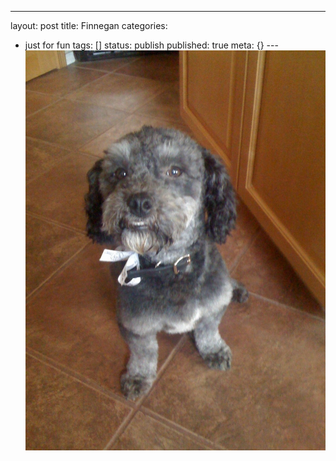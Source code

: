 ---
layout: post
title: Finnegan
categories: 
- just for fun
tags: []
status: publish
published: true
meta: {}
---![](/squarespace_images/static_50d2902fe4b0959a0871a12c_50d29312e4b04687d9db341b_50d29313e4b04687d9db3497_1355977497585__img.jpg)
